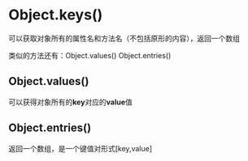 # Object.keys()

可以获取对象所有的属性名和方法名（不包括原形的内容），返回一个数组

类似的方法还有：Object.values() Object.entries()

## Object.values()

可以获得对象所有的**key**对应的**value**值

## Object.entries()

返回一个数组，是一个键值对形式[key,value]